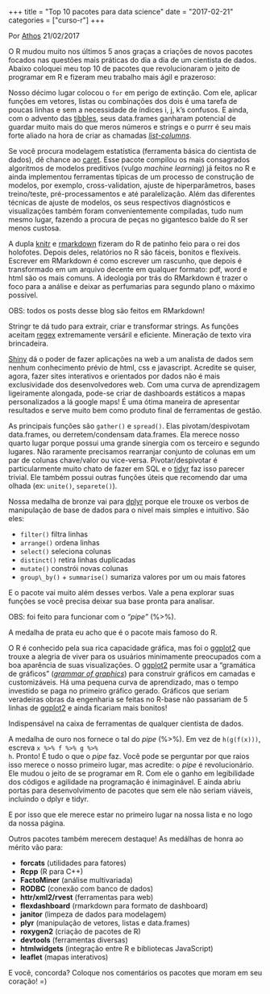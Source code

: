 +++
title = "Top 10 pacotes para data science"
date = "2017-02-21"
categories = ["curso-r"]
+++

<p class="text-muted text-uppercase mb-small text-right">
Por <a href="http://curso-r.com/author/athos">Athos</a> 21/02/2017
</p>
<p>
O R mudou muito nos últimos 5 anos graças a criações de novos pacotes
focados nas questões mais práticas do dia a dia de um cientista de
dados. Abaixo coloquei meu top 10 de pacotes que revolucionaram o jeito
de programar em R e fizeram meu trabalho mais ágil e prazeroso:
</p>
<p>
Nosso décimo lugar colocou o <code>for</code> em perigo de extinção. Com
ele, aplicar funções em vetores, listas ou combinações dos dois é uma
tarefa de poucas linhas e sem a necessidade de índices i, j, k’s
confusos. E ainda, com o advento das
<a href="https://cran.r-project.org/web/packages/tibble/tibble.pdf">tibbles</a>,
seus data.frames ganharam potencial de guardar muito mais do que meros
números e strings e o purrr é seu mais forte aliado na hora de criar as
chamadas
<a href="https://jennybc.github.io/purrr-tutorial/ls13_list-columns.html"><em>list-columns</em></a>.
</p>

<p>
Se você procura modelagem estatística (ferramenta básica do cientista de
dados), dê chance ao
<a href="http://caret.r-forge.r-project.org/">caret</a>. Esse pacote
compilou os mais consagrados algoritmos de modelos preditivos (vulgo
<em>machine learning</em>) já feitos no R e ainda implementou
ferramentas típicas de um processo de construção de modelos, por
exemplo, cross-validation, ajuste de hiperparâmetros, bases
treino/teste, pré-processamentos e até paralelização. Além das
diferentes técnicas de ajuste de modelos, os seus respectivos
diagnósticos e visualizações também foram convenientemente compiladas,
tudo num mesmo lugar, fazendo a procura de peças no gigantesco balde do
R ser menos custosa.
</p>

<p>
A dupla <a href="https://yihui.name/knitr/">knitr</a> e
<a href="http://rmarkdown.rstudio.com/">rmarkdown</a> fizeram do R de
patinho feio para o rei dos holofotes. Depois deles, relatórios no R são
fáceis, bonitos e flexíveis. Escrever em RMarkdown é como escrever um
rascunho, que depois é transformado em um arquivo decente em qualquer
formato: pdf, word e html são os mais comuns. A ideologia por trás do
RMarkdown é trazer o foco para a análise e deixar as perfumarias para
segundo plano o máximo possível.
</p>
<p>
OBS: todos os posts desse blog são feitos em RMarkdown!
</p>

<p>
Stringr te dá tudo para extrair, criar e transformar strings. As funções
aceitam
<a href="https://stat.ethz.ch/R-manual/R-devel/library/base/html/regex.html">regex</a>
extremamente versáril e eficiente. Mineração de texto vira brincadeira.
</p>

<p>
<a href="https://shiny.rstudio.com/">Shiny</a> dá o poder de fazer
aplicações na web a um analista de dados sem nenhum conhecimento prévio
de html, css e javascript. Acredite se quiser, agora, fazer sites
interativos e orientados por dados não é mais exclusividade dos
desenvolvedores web. Com uma curva de aprendizagem ligeiramente
alongada, pode-se criar de dashboards estáticos a mapas personalizados a
lá google maps! É uma ótima maneira de apresentar resultados e serve
muito bem como produto final de ferramentas de gestão.
</p>

<p>
As principais funções são <code>gather()</code> e <code>spread()</code>.
Elas pivotam/despivotam data.frames, ou derretem/condensam data.frames.
Ela merece nosso quarto lugar porque possui uma grande sinergia com os
terceiro e segundo lugares. Não raramente precisamos rearranjar conjunto
de colunas em um par de colunas chave/valor ou vice-versa.
Pivotar/despivotar é particularmente muito chato de fazer em SQL e o
<a href="https://blog.rstudio.org/2014/07/22/introducing-tidyr/">tidyr</a>
faz isso parecer trivial. Ele também possui outras funções úteis que
recomendo dar uma olhada (ex: <code>unite()</code>,
<code>separete()</code>).
</p>

<p>
Nossa medalha de bronze vai para
<a href="https://cran.rstudio.com/web/packages/dplyr/vignettes/introduction.html">dplyr</a>
porque ele trouxe os verbos de manipulação de base de dados para o nível
mais simples e intuitivo. São eles:
</p>
<ul>
<li>
<code>filter()</code> filtra linhas
</li>
<li>
<code>arrange()</code> ordena linhas
</li>
<li>
<code>select()</code> seleciona colunas
</li>
<li>
<code>distinct()</code> retira linhas duplicadas
</li>
<li>
<code>mutate()</code> constrói novas colunas
</li>
<li>
<code>group\_by()</code> + <code>summarise()</code> sumariza valores por
um ou mais fatores
</li>
</ul>
<p>
E o pacote vai muito além desses verbos. Vale a pena explorar suas
funções se você precisa deixar sua base pronta para analisar.
</p>
<p>
OBS: foi feito para funcionar com o <em>“pipe”</em> (%&gt;%).
</p>

<p>
A medalha de prata eu acho que é o pacote mais famoso do R.
</p>
<p>
O R é conhecido pela sua rica capacidade gráfica, mas foi o
<a href="http://docs.ggplot2.org/current/">ggplot2</a> que trouxe a
alegria de viver para os usuários minimamente preocupados com a boa
aparência de suas visualizações. O
<a href="http://docs.ggplot2.org/current/">ggplot2</a> permite usar a
“gramática de gráficos”
(<a href="http://vita.had.co.nz/papers/layered-grammar.pdf"><em>grammar
of graphics</em></a>) para construir gráficos em camadas e
customizáveis. Há uma pequena curva de aprendizado, mas o tempo
investido se paga no primeiro gráfico gerado. Gráficos que seriam
veradeiras obras da engenharia se feitas no R-base não passariam de 5
linhas de <a href="http://docs.ggplot2.org/current/">ggplot2</a> e ainda
ficariam mais bonitos!
</p>
<p>
Indispensável na caixa de ferramentas de qualquer cientista de dados.
</p>

<p>
A medalha de ouro nos fornece o tal do <em>pipe</em> (%&gt;%). Em vez de
<code>h(g(f(x)))</code>, escreva <code>x %&gt;% f %&gt;% g %&gt;%
h</code>. Pronto! É tudo o que o <em>pipe</em> faz. Você pode se
perguntar por que raios isso merece o nosso primeiro lugar, mas
acredite: o <em>pipe</em> é revolucionário. Ele mudou o jeito de se
programar em R. Com ele o ganho em legibilidade dos códigos e agilidade
na programação é inimaginável. E ainda abriu portas para desenvolvimento
de pacotes que sem ele não seriam viáveis, incluindo o dplyr e tidyr.
</p>
<p>
E por isso que ele merece estar no primeiro lugar na nossa lista e no
logo da nossa página.
</p>

<p>
Outros pacotes também merecem destaque! As medálhas de honra ao mérito
vão para:
</p>
<ul>
<li>
<strong>forcats</strong> (utilidades para fatores)
</li>
<li>
<strong>Rcpp</strong> (R para C++)
</li>
<li>
<strong>FactoMiner</strong> (análise multivariada)
</li>
<li>
<strong>RODBC</strong> (conexão com banco de dados)
</li>
<li>
<strong>httr/xml2/rvest</strong> (ferramentas para web)
</li>
<li>
<strong>flexdashboard</strong> (rmarkdown para formato de dashboard)
</li>
<li>
<strong>janitor</strong> (limpeza de dados para modelagem)
</li>
<li>
<strong>plyr</strong> (manipulação de vetores, listas e data.frames)
</li>
<li>
<strong>roxygen2</strong> (criação de pacotes de R)
</li>
<li>
<strong>devtools</strong> (ferramentas diversas)
</li>
<li>
<strong>htmlwidgets</strong> (integração entre R e bibliotecas
JavaScript)
</li>
<li>
<strong>leaflet</strong> (mapas interativos)
</li>
</ul>
<p>
E você, concorda? Coloque nos comentários os pacotes que moram em seu
coração! =)
</p>

